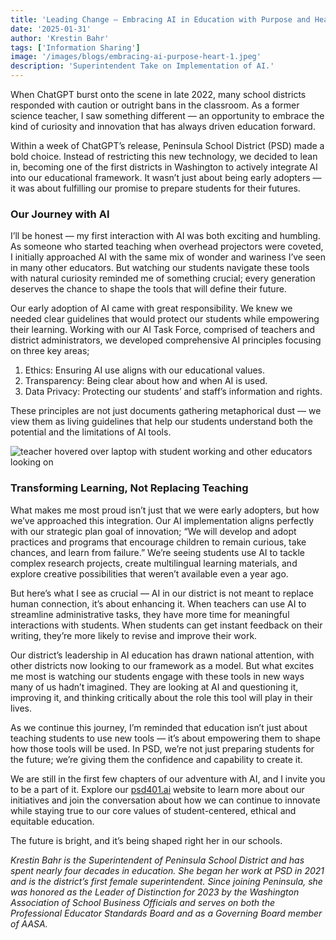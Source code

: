 ```yaml
---
title: 'Leading Change — Embracing AI in Education with Purpose and Heart'
date: '2025-01-31'
author: 'Krestin Bahr'
tags: ['Information Sharing']
image: '/images/blogs/embracing-ai-purpose-heart-1.jpeg'
description: 'Superintendent Take on Implementation of AI.'
---
```


When ChatGPT burst onto the scene in late 2022, many school districts responded with caution or outright bans in the classroom. As a former science teacher, I saw something different — an opportunity to embrace the kind of curiosity and innovation that has always driven education forward.

Within a week of ChatGPT’s release, Peninsula School District (PSD) made a bold choice. Instead of restricting this new technology, we decided to lean in, becoming one of the first districts in Washington to actively integrate AI into our educational framework. It wasn’t just about being early adopters — it was about fulfilling our promise to prepare students for their futures.

### Our Journey with AI

I’ll be honest — my first interaction with AI was both exciting and humbling. As someone who started teaching when overhead projectors were coveted, I initially approached AI with the same mix of wonder and wariness I’ve seen in many other educators. But watching our students navigate these tools with natural curiosity reminded me of something crucial; every generation deserves the chance to shape the tools that will define their future.

Our early adoption of AI came with great responsibility. We knew we needed clear guidelines that would protect our students while empowering their learning. Working with our AI Task Force, comprised of teachers and district administrators, we developed comprehensive AI principles focusing on three key areas;

1. Ethics: Ensuring AI use aligns with our educational values.
2. Transparency: Being clear about how and when AI is used.
3. Data Privacy: Protecting our students’ and staff’s information and rights.

These principles are not just documents gathering metaphorical dust — we view them as living guidelines that help our students understand both the potential and the limitations of AI tools.

![teacher hovered over laptop with student working and other educators looking on](/images/blogs/embracing-ai-purpose-heart-2.png)

### Transforming Learning, Not Replacing Teaching

What makes me most proud isn’t just that we were early adopters, but how we’ve approached this integration. Our AI implementation aligns perfectly with our strategic plan goal of innovation; “We will develop and adopt practices and programs that encourage children to remain curious, take chances, and learn from failure.” We’re seeing students use AI to tackle complex research projects, create multilingual learning materials, and explore creative possibilities that weren’t available even a year ago.

But here’s what I see as crucial — AI in our district is not meant to replace human connection, it’s about enhancing it. When teachers can use AI to streamline administrative tasks, they have more time for meaningful interactions with students. When students can get instant feedback on their writing, they’re more likely to revise and improve their work.

Our district’s leadership in AI education has drawn national attention, with other districts now looking to our framework as a model. But what excites me most is watching our students engage with these tools in new ways many of us hadn’t imagined. They are looking at AI and questioning it, improving it, and thinking critically about the role this tool will play in their lives.

As we continue this journey, I’m reminded that education isn’t just about teaching students to use new tools — it’s about empowering them to shape how those tools will be used. In PSD, we’re not just preparing students for the future; we’re giving them the confidence and capability to create it.

We are still in the first few chapters of our adventure with AI, and I invite you to be a part of it. Explore our [psd401.ai](https://psd401.ai) website to learn more about our initiatives and join the conversation about how we can continue to innovate while staying true to our core values of student-centered, ethical and equitable education.

The future is bright, and it’s being shaped right her in our schools.

_Krestin Bahr is the Superintendent of Peninsula School District and has spent nearly four decades in education. She began her work at PSD in 2021 and is the district’s first female superintendent. Since joining Peninsula, she was honored as the Leader of Distinction for 2023 by the Washington Association of School Business Officials and serves on both the Professional Educator Standards Board and as a Governing Board member of AASA._
